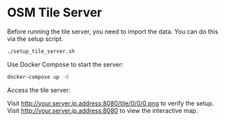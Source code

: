 # OSM Tile Server

Before running the tile server, you need to import the data. You can do this via the setup script.
```bash
./setup_tile_server.sh
```


Use Docker Compose to start the server: 
```bash
docker-compose up -d
```

Access the tile server:

Visit http://your.server.ip.address:8080/tile/0/0/0.png to verify the setup.
Visit http://your.server.ip.address:8080 to view the interactive map.
